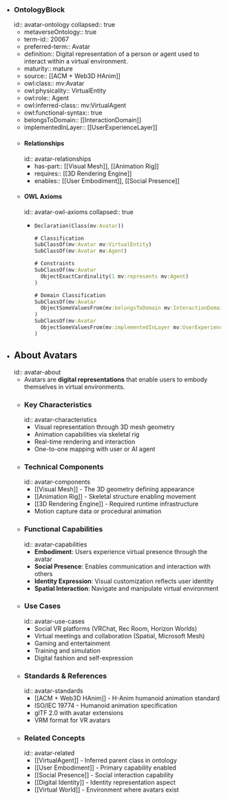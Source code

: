 - ### OntologyBlock
  id:: avatar-ontology
  collapsed:: true
	- metaverseOntology:: true
	- term-id:: 20067
	- preferred-term:: Avatar
	- definition:: Digital representation of a person or agent used to interact within a virtual environment.
	- maturity:: mature
	- source:: [[ACM + Web3D HAnim]]
	- owl:class:: mv:Avatar
	- owl:physicality:: VirtualEntity
	- owl:role:: Agent
	- owl:inferred-class:: mv:VirtualAgent
	- owl:functional-syntax:: true
	- belongsToDomain:: [[InteractionDomain]]
	- implementedInLayer:: [[UserExperienceLayer]]
	- #### Relationships
	  id:: avatar-relationships
		- has-part:: [[Visual Mesh]], [[Animation Rig]]
		- requires:: [[3D Rendering Engine]]
		- enables:: [[User Embodiment]], [[Social Presence]]
	- #### OWL Axioms
	  id:: avatar-owl-axioms
	  collapsed:: true
		- ```clojure
		  Declaration(Class(mv:Avatar))

		  # Classification
		  SubClassOf(mv:Avatar mv:VirtualEntity)
		  SubClassOf(mv:Avatar mv:Agent)

		  # Constraints
		  SubClassOf(mv:Avatar
		    ObjectExactCardinality(1 mv:represents mv:Agent)
		  )

		  # Domain Classification
		  SubClassOf(mv:Avatar
		    ObjectSomeValuesFrom(mv:belongsToDomain mv:InteractionDomain)
		  )
		  SubClassOf(mv:Avatar
		    ObjectSomeValuesFrom(mv:implementedInLayer mv:UserExperienceLayer)
		  )
		  ```
- ## About Avatars
  id:: avatar-about
	- Avatars are **digital representations** that enable users to embody themselves in virtual environments.
	- ### Key Characteristics
	  id:: avatar-characteristics
		- Visual representation through 3D mesh geometry
		- Animation capabilities via skeletal rig
		- Real-time rendering and interaction
		- One-to-one mapping with user or AI agent
	- ### Technical Components
	  id:: avatar-components
		- [[Visual Mesh]] - The 3D geometry defining appearance
		- [[Animation Rig]] - Skeletal structure enabling movement
		- [[3D Rendering Engine]] - Required runtime infrastructure
		- Motion capture data or procedural animation
	- ### Functional Capabilities
	  id:: avatar-capabilities
		- **Embodiment**: Users experience virtual presence through the avatar
		- **Social Presence**: Enables communication and interaction with others
		- **Identity Expression**: Visual customization reflects user identity
		- **Spatial Interaction**: Navigate and manipulate virtual environment
	- ### Use Cases
	  id:: avatar-use-cases
		- Social VR platforms (VRChat, Rec Room, Horizon Worlds)
		- Virtual meetings and collaboration (Spatial, Microsoft Mesh)
		- Gaming and entertainment
		- Training and simulation
		- Digital fashion and self-expression
	- ### Standards & References
	  id:: avatar-standards
		- [[ACM + Web3D HAnim]] - H-Anim humanoid animation standard
		- ISO/IEC 19774 - Humanoid animation specification
		- glTF 2.0 with avatar extensions
		- VRM format for VR avatars
	- ### Related Concepts
	  id:: avatar-related
		- [[VirtualAgent]] - Inferred parent class in ontology
		- [[User Embodiment]] - Primary capability enabled
		- [[Social Presence]] - Social interaction capability
		- [[Digital Identity]] - Identity representation aspect
		- [[Virtual World]] - Environment where avatars exist
